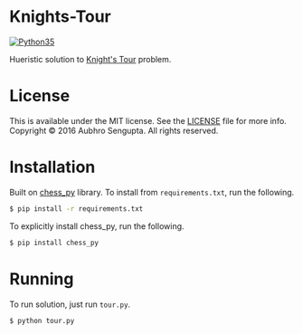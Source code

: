 # Knights-Tour

[![Python35](https://img.shields.io/badge/python-3.5-blue.svg)](https://www.python.org/downloads/release/python-350/)

Hueristic solution to [Knight's Tour](https://en.wikipedia.org/wiki/Knight's_tour) problem.

# License
This is available under the MIT license. See the [LICENSE](https://github.com/LordDarkula/Knights-Tour/blob/master/LICENSE) file for more info. 
Copyright © 2016 Aubhro Sengupta. All rights reserved.

# Installation
Built on [chess_py](https://github.com/LordDarkula/chess_py) library. To install from `requirements.txt`, run the 
following.
```bash
$ pip install -r requirements.txt
```
To explicitly install chess_py, run the following.
```bash
$ pip install chess_py
```

# Running
To run solution, just run `tour.py`.
```bash
$ python tour.py
```
